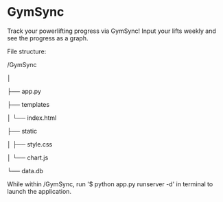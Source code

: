 # GymSync
Track your powerlifting progress via GymSync! Input your lifts weekly and see the progress as a graph.

File structure:

/GymSync

│

├── app.py

├── templates

│   └── index.html

├── static

│   ├── style.css

│   └── chart.js

└── data.db

While within /GymSync, run '$ python app.py runserver -d' in terminal to launch the application.
